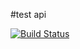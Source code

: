 #test api

[![Build Status](https://travis-ci.com/JackGoulart/test_rest_api_system.svg?branch=master)](https://travis-ci.com/JackGoulart/test_rest_api_system)